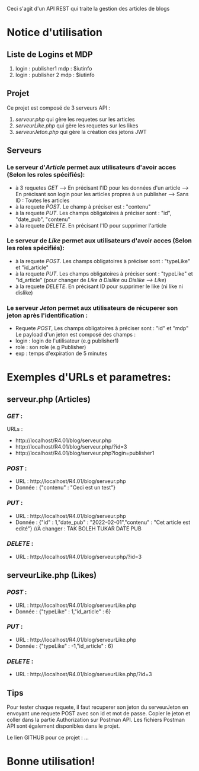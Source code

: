 Ceci s'agit d'un API REST qui traite la gestion des articles de blogs

# Notice d'utilisation

## Liste de Logins et MDP
1.  login : publisher1
    mdp : $iutinfo
2.  login : publisher 2
    mdp : $iutinfo

## Projet
Ce projet est composé de 3 serveurs API :
1. *serveur.php* qui gère les requetes sur les articles
2. *serveurLike.php* qui gère les requetes sur les likes
3. *serveurJeton.php* qui gère la création des jetons JWT

## Serveurs
### Le serveur d'*Article* permet aux utilisateurs d'avoir acces (Selon les roles spécifiés):
- à 3 requetes *GET*
    --> En précisant l'ID pour les données d'un article
    --> En précisant son login pour les articles propres à un publisher
    --> Sans ID : Toutes les articles
- à la requete *POST*. Le champ à préciser est : "contenu"
- à la requete *PUT*. Les champs obligatoires à préciser sont : "id", "date_pub", "contenu"
- à la requete *DELETE*. En précisant l'ID pour supprimer l'article

### Le serveur de *Like* permet aux utilisateurs d'avoir acces (Selon les roles spécifiés):
- à la requete *POST*. Les champs obligatoires à préciser sont : "typeLike" et "id_article"
- à la requete *PUT*. Les champs obligatoires à préciser sont : "typeLike" et "id_article" (pour changer de *Like à Dislike* ou *Dislike --> Like*)
- à la requete *DELETE*. En précisant ID pour supprimer le like (ni like ni dislike)

### Le serveur *Jeton* permet aux utilisateurs de récuperer son jeton après l'identification :
- Requete *POST*, Les champs obligatoires à préciser sont : "id" et "mdp"
Le payload d'un jeton est composé des champs :
- login : login de l'utilisateur (e.g publisher1) 
- role : son role (e.g Publisher)
- exp : temps d'expiration de 5 minutes

# Exemples d'URLs et parametres:

## serveur.php (Articles)

### *GET* :
URLs : 
- http://localhost/R4.01/blog/serveur.php
- http://localhost/R4.01/blog/serveur.php/?id=3
- http://localhost/R4.01/blog/serveur.php?login=publisher1

### *POST* :
- URL : http://localhost/R4.01/blog/serveur.php
- Donnée : {"contenu" : "Ceci est un test"}

### *PUT* :
- URL : http://localhost/R4.01/blog/serveur.php
- Donnée : {"id" : 1,"date_pub" : "2022-02-01","contenu" : "Cet article est edité"}
//À changer : TAK BOLEH TUKAR DATE PUB

### *DELETE* :
- URL : http://localhost/R4.01/blog/serveur.php/?id=3


## serveurLike.php (Likes)

### *POST* :
- URL : http://localhost/R4.01/blog/serveurLike.php
- Donnée : {"typeLike" : 1,"id_article" : 6}

### *PUT* :
- URL : http://localhost/R4.01/blog/serveurLike.php
- Donnée : {"typeLike" : -1,"id_article" : 6}

### *DELETE* :
- URL : http://localhost/R4.01/blog/serveurLike.php/?id=3

## Tips
Pour tester chaque requete, il faut recuperer son jeton du serveurJeton en envoyant une requete POST avec son id et mot de passe. Copier le jeton et coller dans la partie Authorization sur Postman API. Les fichiers Postman API sont également disponibles dans le projet.

Le lien GITHUB pour ce projet : ...

# Bonne utilisation!